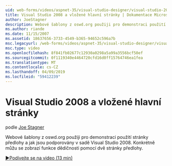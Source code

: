 ```yaml
---
uid: web-forms/videos/aspnet-35/visual-studio-designer/visual-studio-2008-and-nested-masterpages
title: Visual Studio 2008 a vložené hlavní stránky | Dokumentace Microsoftu
author: JoeStagner
description: Webové šablony z oswd.org použiji pro demonstraci použití stránky předlohy a jak jsou podporovány v sadě Visual Studio 2008. Konkrétně ukážu, th...
ms.author: riande
ms.date: 11/15/2007
ms.assetid: 18637656-3733-4549-b365-94652c596a7b
msc.legacyurl: /web-forms/videos/aspnet-35/visual-studio-designer/visual-studio-2008-and-nested-masterpages
msc.type: video
ms.openlocfilehash: 8f841fb02677c12930a0298a5a99a3556bcf50ef
ms.sourcegitcommit: 0f1119340e4464720cfd16d0ff15764746ea1fea
ms.translationtype: MT
ms.contentlocale: cs-CZ
ms.lasthandoff: 04/09/2019
ms.locfileid: "59412239"
---
```

# <a name="visual-studio-2008-and-nested-masterpages"></a>Visual Studio 2008 a vložené hlavní stránky

podle [Joe Stagner](https://github.com/JoeStagner)

Webové šablony z oswd.org použiji pro demonstraci použití stránky předlohy a jak jsou podporovány v sadě Visual Studio 2008. Konkrétně můžu se zobrazí funkce dědičnosti pomocí dvě stránky předlohy.

[&#9654;Podívejte se na video (13 min)](https://channel9.msdn.com/Blogs/ASP-NET-Site-Videos/visual-studio-2008-and-nested-masterpages)
